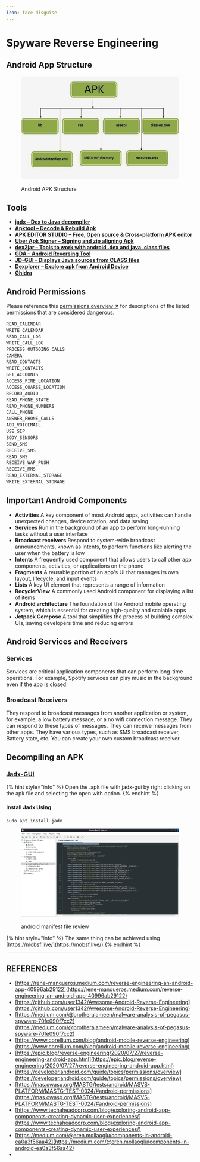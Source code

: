 ```yaml
---
icon: face-disguise
---
```


# Spyware Reverse Engineering



## Android App Structure

<figure><img src="../../../.gitbook/assets/image (1) (1) (1).png" alt=""><figcaption><p>Android APK Structure</p></figcaption></figure>

## Tools

* [ **jadx – Dex to Java decompiler**](https://github.com/skylot/jadx)
* [**Apktool – Decode & Rebuild Apk**](https://ibotpeaches.github.io/Apktool/)
* [**APK EDITOR STUDIO – Free, Open source & Cross-platform APK editor**](https://qwertycube.com/apk-editor-studio)
* [**Uber Apk Signer – Signing and zip aligning Apk**](https://github.com/patrickfav/uber-apk-signer)
* [**dex2jar – Tools to work with android .dex and java .class files**](https://github.com/pxb1988/dex2jar)
* [**GDA – Android Reversing Tool**](https://github.com/charles2gan/GDA-android-reversing-Tool)
* [**JD-GUI – Displays Java sources from CLASS files**](https://github.com/java-decompiler/jd-gui)
* [**Dexplorer – Explore apk from Android Device**](https://play.google.com/store/apps/details?id=com.dexplorer)
* [**Ghidra**](https://ghidra-sre.org/)

## Android Permissions

Please reference this [permissions overview ↗](https://developer.android.com/guide/topics/permissions/overview#permission-groups) for descriptions of the listed permissions that are considered dangerous.

```bash
READ_CALENDAR
WRITE_CALENDAR
READ_CALL_LOG
WRITE_CALL_LOG
PROCESS_OUTGOING_CALLS
CAMERA
READ_CONTACTS
WRITE_CONTACTS
GET_ACCOUNTS
ACCESS_FINE_LOCATION
ACCESS_COARSE_LOCATION
RECORD_AUDIO
READ_PHONE_STATE
READ_PHONE_NUMBERS
CALL_PHONE
ANSWER_PHONE_CALLS
ADD_VOICEMAIL
USE_SIP
BODY_SENSORS
SEND_SMS
RECEIVE_SMS
READ_SMS
RECEIVE_WAP_PUSH
RECEIVE_MMS
READ_EXTERNAL_STORAGE
WRITE_EXTERNAL_STORAGE
```

## Important Android Components

* **Activities** A key component of most Android apps, activities can handle unexpected changes, device rotation, and data saving&#x20;
* **Services** Run in the background of an app to perform long-running tasks without a user interface&#x20;
* **Broadcast receivers** Respond to system-wide broadcast announcements, known as Intents, to perform functions like alerting the user when the battery is low&#x20;
* **Intents** A frequently used component that allows users to call other app components, activities, or applications on the phone&#x20;
* **Fragments** A reusable portion of an app's UI that manages its own layout, lifecycle, and input events&#x20;
* **Lists** A key UI element that represents a range of information&#x20;
* **RecyclerView** A commonly used Android component for displaying a list of items&#x20;
* **Android architecture** The foundation of the Android mobile operating system, which is essential for creating high-quality and scalable apps&#x20;
* **Jetpack Compose** A tool that simplifies the process of building complex UIs, saving developers time and reducing errors

## Android Services and Receivers

### Services

Services are critical application components that can perform long-time operations. For example, Spotify services can play music in the background even if the app is closed.

### Broadcast Receivers

They respond to broadcast messages from another application or system, for example, a low battery message, or a no wifi connection message. They can respond to these types of messages. They can receive messages from other apps. They have various types, such as SMS broadcast receiver, Battery state, etc. You can create your own custom broadcast receiver.

## Decompiling an APK

### [Jadx-GUI](https://github.com/java-decompiler/jd-gui)

{% hint style="info" %}
Open the .apk file with jadx-gui by right clicking on the apk file and selecting the open with option.
{% endhint %}

#### Install Jadx Using

```
sudo apt install jadx
```

<figure><img src="../../../.gitbook/assets/image (1) (1) (1) (1).png" alt=""><figcaption><p>android manifest file review</p></figcaption></figure>

{% hint style="info" %}
The same thing can be achieved using [https://mobsf.live/](https://mobsf.live/)
{% endhint %}





***

## REFERENCES

* [https://rene-manqueros.medium.com/reverse-engineering-an-android-app-40996ab29122](https://rene-manqueros.medium.com/reverse-engineering-an-android-app-40996ab29122)
* [https://github.com/user1342/Awesome-Android-Reverse-Engineering](https://github.com/user1342/Awesome-Android-Reverse-Engineering)
* [https://medium.com/@brotheralameen/malware-analysis-of-pegasus-spyware-70fe090f7cc2](https://medium.com/@brotheralameen/malware-analysis-of-pegasus-spyware-70fe090f7cc2)
* [https://www.corellium.com/blog/android-mobile-reverse-engineering](https://www.corellium.com/blog/android-mobile-reverse-engineering)
* [https://epic.blog/reverse-engineering/2020/07/27/reverse-engineering-android-app.html](https://epic.blog/reverse-engineering/2020/07/27/reverse-engineering-android-app.html)
* [https://developer.android.com/guide/topics/permissions/overview](https://developer.android.com/guide/topics/permissions/overview)
* [https://mas.owasp.org/MASTG/tests/android/MASVS-PLATFORM/MASTG-TEST-0024/#android-permissions](https://mas.owasp.org/MASTG/tests/android/MASVS-PLATFORM/MASTG-TEST-0024/#android-permissions)
* [https://www.techaheadcorp.com/blog/exploring-android-app-components-creating-dynamic-user-experiences/](https://www.techaheadcorp.com/blog/exploring-android-app-components-creating-dynamic-user-experiences/)
* [https://medium.com/@eren.mollaoglu/components-in-android-ea0a3f56aa42](https://medium.com/@eren.mollaoglu/components-in-android-ea0a3f56aa42)
*



